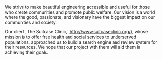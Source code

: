 We strive to make beautiful engineering accessible and useful for those who create communities and promote public welfare. Our vision is a world where the good, passionate, and visionary have the biggest impact on our communities and society.

Our client, The Suitcase Clinic, (http://www.suitcaseclinic.org/), whose mission is to offer free health and social services to underserved populations, approached us to build a search engine and review system for their resources. We hope that our project with them will aid them in achieving their goals.
